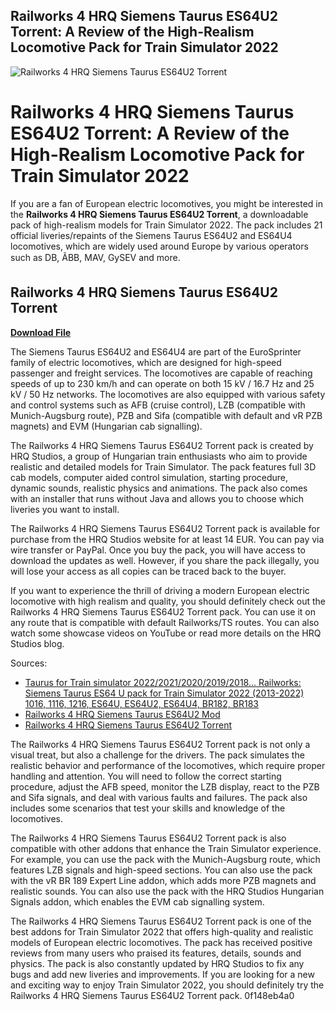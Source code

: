 ## Railworks 4 HRQ Siemens Taurus ES64U2 Torrent: A Review of the High-Realism Locomotive Pack for Train Simulator 2022

 
![Railworks 4 HRQ Siemens Taurus ES64U2 Torrent](https://encrypted-tbn2.gstatic.com/images?q=tbn:ANd9GcSvzmqriF6uN3544eyC9VYsuspp4eOx8DBfG9RBMngf4wgpUX006i7o4_XY)

 
# Railworks 4 HRQ Siemens Taurus ES64U2 Torrent: A Review of the High-Realism Locomotive Pack for Train Simulator 2022
 
If you are a fan of European electric locomotives, you might be interested in the **Railworks 4 HRQ Siemens Taurus ES64U2 Torrent**, a downloadable pack of high-realism models for Train Simulator 2022. The pack includes 21 official liveries/repaints of the Siemens Taurus ES64U2 and ES64U4 locomotives, which are widely used around Europe by various operators such as DB, ÃBB, MAV, GySEV and more.
 
## Railworks 4 HRQ Siemens Taurus ES64U2 Torrent


[**Download File**](https://www.google.com/url?q=https%3A%2F%2Fssurll.com%2F2tKFSJ&sa=D&sntz=1&usg=AOvVaw25xFf2z5JD7Bo-nPQiqRVu)

 
The Siemens Taurus ES64U2 and ES64U4 are part of the EuroSprinter family of electric locomotives, which are designed for high-speed passenger and freight services. The locomotives are capable of reaching speeds of up to 230 km/h and can operate on both 15 kV / 16.7 Hz and 25 kV / 50 Hz networks. The locomotives are also equipped with various safety and control systems such as AFB (cruise control), LZB (compatible with Munich-Augsburg route), PZB and Sifa (compatible with default and vR PZB magnets) and EVM (Hungarian cab signalling).
 
The Railworks 4 HRQ Siemens Taurus ES64U2 Torrent pack is created by HRQ Studios, a group of Hungarian train enthusiasts who aim to provide realistic and detailed models for Train Simulator. The pack features full 3D cab models, computer aided control simulation, starting procedure, dynamic sounds, realistic physics and animations. The pack also comes with an installer that runs without Java and allows you to choose which liveries you want to install.
 
The Railworks 4 HRQ Siemens Taurus ES64U2 Torrent pack is available for purchase from the HRQ Studios website for at least 14 EUR. You can pay via wire transfer or PayPal. Once you buy the pack, you will have access to download the updates as well. However, if you share the pack illegally, you will lose your access as all copies can be traced back to the buyer.
 
If you want to experience the thrill of driving a modern European electric locomotive with high realism and quality, you should definitely check out the Railworks 4 HRQ Siemens Taurus ES64U2 Torrent pack. You can use it on any route that is compatible with default Railworks/TS routes. You can also watch some showcase videos on YouTube or read more details on the HRQ Studios blog.
 
Sources:
 
- [Taurus for Train simulator 2022/2021/2020/2019/2018... Railworks: Siemens Taurus ES64 U pack for Train Simulator 2022 (2013-2022) 1016, 1116, 1216, ES64U, ES64U2, ES64U4, BR182, BR183](https://trainsimcontents.blogspot.com/2012/07/siemens-taurus-es64-u-pack-for-train.html)
- [Railworks 4 HRQ Siemens Taurus ES64U2 Mod](https://us4less-inc.com/wp-content/uploads/Railworks_4_HRQ_Siemens_Taurus_ES64U2_Mod.pdf)
- [Railworks 4 HRQ Siemens Taurus ES64U2 Torrent](https://katrefincioremjo.wixsite.com/cirtiobrinzan/post/railworks-4-hrq-siemens-taurus-es64u2-torrent)

The Railworks 4 HRQ Siemens Taurus ES64U2 Torrent pack is not only a visual treat, but also a challenge for the drivers. The pack simulates the realistic behavior and performance of the locomotives, which require proper handling and attention. You will need to follow the correct starting procedure, adjust the AFB speed, monitor the LZB display, react to the PZB and Sifa signals, and deal with various faults and failures. The pack also includes some scenarios that test your skills and knowledge of the locomotives.
 
The Railworks 4 HRQ Siemens Taurus ES64U2 Torrent pack is also compatible with other addons that enhance the Train Simulator experience. For example, you can use the pack with the Munich-Augsburg route, which features LZB signals and high-speed sections. You can also use the pack with the vR BR 189 Expert Line addon, which adds more PZB magnets and realistic sounds. You can also use the pack with the HRQ Studios Hungarian Signals addon, which enables the EVM cab signalling system.
 
The Railworks 4 HRQ Siemens Taurus ES64U2 Torrent pack is one of the best addons for Train Simulator 2022 that offers high-quality and realistic models of European electric locomotives. The pack has received positive reviews from many users who praised its features, details, sounds and physics. The pack is also constantly updated by HRQ Studios to fix any bugs and add new liveries and improvements. If you are looking for a new and exciting way to enjoy Train Simulator 2022, you should definitely try the Railworks 4 HRQ Siemens Taurus ES64U2 Torrent pack.
 0f148eb4a0
